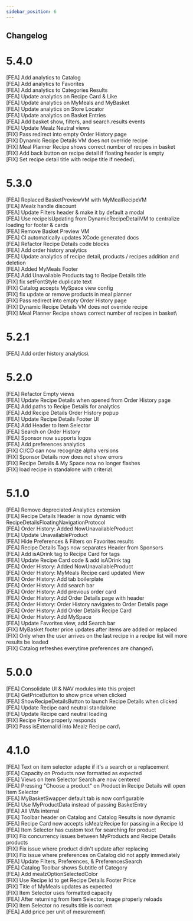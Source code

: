 ```yaml
---
sidebar_position: 6
---
```


## Changelog

# 5.4.0
[FEA] Add analytics to Catalog\
[FEA] Add analytics to Favorites\
[FEA] Add analytics to Categories Results\
[FEA] Update analytics on Recipe Card & Like\
[FEA] Update analytics on MyMeals and MyBasket\
[FEA] Update analytics on Store Locator\
[FEA] Update analytics on Basket Entries\
[FEA] Add basket show, filters, and search.results events\
[FEA] Update Mealz Neutral views\
[FIX] Pass redirect into empty Order History page\
[FIX] Dynamic Recipe Details VM does not override recipe\
[FIX] Meal Planner Recipe shows correct number of recipes in basket\
[FIX] Add back button on recipe detail if floating header is empty\
[FIX] Set recipe detail title with recipe title if needed\

# 5.3.0
[FEA] Replaced BasketPreviewVM with MyMealRecipeVM\
[FEA] Mealz handle discount\
[FEA] Update Filters header & make it by default a modal\
[FEA] Use recipeIsUpdating from DynamicRecipeDetailVM to centralize loading for footer & cards\
[FEA] Remove Basket Preview VM\
[FEA] CI automatically updates XCode generated docs\
[FEA] Refactor Recipe Details code blocks\
[FEA] Add order history analytics\
[FEA] Update analytics of recipe detail, products / recipes addition and deletion\
[FEA] Added MyMeals Footer\
[FEA] Add Unavailable Products tag to Recipe Details title \
[FIX] fix setFontStyle duplicate text\
[FIX] Catalog accepts MySpace view config\
[FIX] fix update or remove products in meal planner\
[FIX] Pass redirect into empty Order History page\
[FIX] Dynamic Recipe Details VM does not override recipe\
[FIX] Meal Planner Recipe shows correct number of recipes in basket\

# 5.2.1
[FEA] Add order history analytics\

# 5.2.0
[FEA] Refactor Empty views\
[FEA] Update Recipe Details when opened from Order History page\
[FEA] Add paths to Recipe Details for analytics\
[FEA] Add Recipe Details Order History popup\
[FEA] Update Recipe Details Footer UI\
[FEA] Add Header to Item Selector\
[FEA] Search on Order History\
[FEA] Sponsor now supports logos\
[FEA] Add preferences analytics\
[FIX] CI/CD can now recognize alpha versions\
[FIX] Sponsor Details now does not show errors\
[FIX] Recipe Details & My Space now no longer flashes \
[FIX] load recipe in standalone with criteria\

# 5.1.0
[FEA] Remove depreciated Analytics extension\
[FEA] Recipe Details Header is now dynamic with RecipeDetailsFloatingNavigationProtocol\
[FEA] Order History: Added NowUnavailableProduct\
[FEA] Update UnavailableProduct\
[FEA] Hide Preferences & Filters on Favorites results\
[FEA] Recipe Details Tags now separates Header from Sponsors\
[FEA] Add isADrink tag to Recipe Card for tags\
[FEA] Update Recipe Card code & add isADrink tag\
[FEA] Order History: Added NowUnavailableProduct\
[FEA] Order History: MyMeals Recipe card updated View\
[FEA] Order History: Add tab boilerplate\
[FEA] Order History: Add search bar\
[FEA] Order History: Add previous order card\
[FEA] Order History: Add Order Details page with header\
[FEA] Order History: Order History navigates to Order Details page\
[FEA] Order History: Add Order Details Recipe Card\
[FEA] Order History: Add MySpace\
[FEA] Update Favorites view, add Search bar\
[FIX] MyBasket footer price updates after items are added or replaced\
[FIX] Only when the user arrives on the last recipe in a recipe list will more results be loaded\
[FIX] Catalog refreshes everytime preferences are changed\

# 5.0.0
[FEA] Consolidate UI & NAV modules into this project\
[FEA] GetPriceButton to show price when clicked\
[FEA] ShowRecipeDetailsButton to launch Recipe Details when clicked\
[FEA] Update Recipe card neutral standalone\
[FEA] Update Recipe card neutral loading\
[FIX] Recipe Price properly responds \
[FIX] Pass isExternalId into Mealz Recipe card\


# 4.1.0
[FEA] Text on item selector adapte if it's a search or a replacement\
[FEA] Capacity on Products now formatted as expected\
[FEA] Views on Item Selector Search are now centered\
[FEA] Pressing "Choose a product" on Product in Recipe Details will open Item Selector\
[FEA] MyBasketSwapper default tab is now configurable\
[FEA] Use MyProductData instead of passing BasketEntry\
[FEA] All VMs internal\
[FEA] Toolbar header on Catalog and Catalog Results is now dynamic\
[FEA] Recipe Card now accepts isMealzRecipe for passing in a Recipe Id\
[FEA] Item Selector has custom text for searching for product\
[FIX] Fix concurrency issues between MyProducts and Recipe Details products\
[FIX] Fix issue where product didn't update after replacing\
[FIX] Fix issue where preferences on Catalog did not apply immediately\
[FEA] Update Filters, Preferences, & PreferencesSearch\
[FEA] Catalog Toolbar shows Subtitle of Category\
[FEA] Add mealzOptionSelectedColor\
[FIX] Use Recipe Id to get Recipe Details Footer Price\
[FIX] Title of MyMeals updates as expected\
[FIX] Item Selector uses formatted capacity\
[FEA] After returning from Item Selector, image properly reloads\
[FIX] Item Selector no results title is correct\
[FEA] Add price per unit of mesurement\
